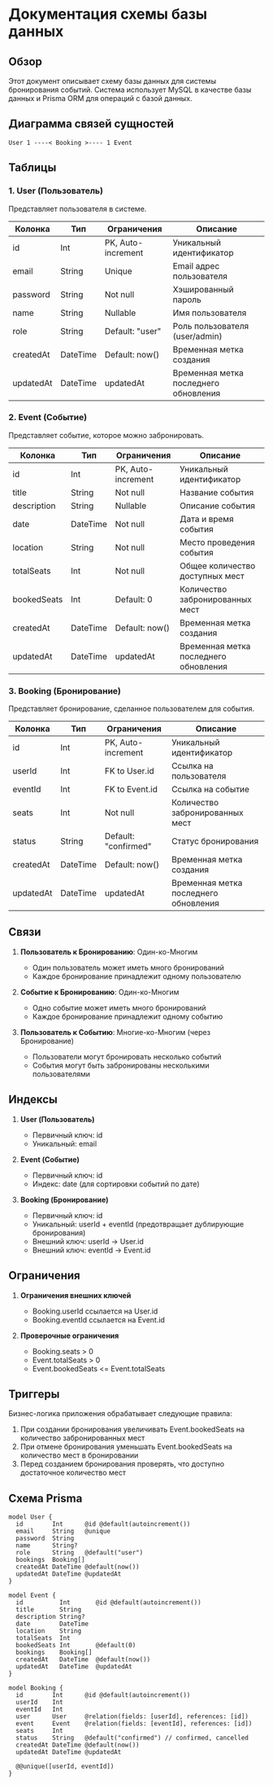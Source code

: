 # Документация схемы базы данных

## Обзор
Этот документ описывает схему базы данных для системы бронирования событий. Система использует MySQL в качестве базы данных и Prisma ORM для операций с базой данных.

## Диаграмма связей сущностей
```
User 1 ----< Booking >---- 1 Event
```

## Таблицы

### 1. User (Пользователь)
Представляет пользователя в системе.

| Колонка | Тип | Ограничения | Описание |
|--------|------|-------------|-------------|
| id | Int | PK, Auto-increment | Уникальный идентификатор |
| email | String | Unique | Email адрес пользователя |
| password | String | Not null | Хэшированный пароль |
| name | String | Nullable | Имя пользователя |
| role | String | Default: "user" | Роль пользователя (user/admin) |
| createdAt | DateTime | Default: now() | Временная метка создания |
| updatedAt | DateTime | updatedAt | Временная метка последнего обновления |

### 2. Event (Событие)
Представляет событие, которое можно забронировать.

| Колонка | Тип | Ограничения | Описание |
|--------|------|-------------|-------------|
| id | Int | PK, Auto-increment | Уникальный идентификатор |
| title | String | Not null | Название события |
| description | String | Nullable | Описание события |
| date | DateTime | Not null | Дата и время события |
| location | String | Not null | Место проведения события |
| totalSeats | Int | Not null | Общее количество доступных мест |
| bookedSeats | Int | Default: 0 | Количество забронированных мест |
| createdAt | DateTime | Default: now() | Временная метка создания |
| updatedAt | DateTime | updatedAt | Временная метка последнего обновления |

### 3. Booking (Бронирование)
Представляет бронирование, сделанное пользователем для события.

| Колонка | Тип | Ограничения | Описание |
|--------|------|-------------|-------------|
| id | Int | PK, Auto-increment | Уникальный идентификатор |
| userId | Int | FK to User.id | Ссылка на пользователя |
| eventId | Int | FK to Event.id | Ссылка на событие |
| seats | Int | Not null | Количество забронированных мест |
| status | String | Default: "confirmed" | Статус бронирования |
| createdAt | DateTime | Default: now() | Временная метка создания |
| updatedAt | DateTime | updatedAt | Временная метка последнего обновления |

## Связи

1. **Пользователь к Бронированию**: Один-ко-Многим
   - Один пользователь может иметь много бронирований
   - Каждое бронирование принадлежит одному пользователю

2. **Событие к Бронированию**: Один-ко-Многим
   - Одно событие может иметь много бронирований
   - Каждое бронирование принадлежит одному событию

3. **Пользователь к Событию**: Многие-ко-Многим (через Бронирование)
   - Пользователи могут бронировать несколько событий
   - События могут быть забронированы несколькими пользователями

## Индексы

1. **User (Пользователь)**
   - Первичный ключ: id
   - Уникальный: email

2. **Event (Событие)**
   - Первичный ключ: id
   - Индекс: date (для сортировки событий по дате)

3. **Booking (Бронирование)**
   - Первичный ключ: id
   - Уникальный: userId + eventId (предотвращает дублирующие бронирования)
   - Внешний ключ: userId → User.id
   - Внешний ключ: eventId → Event.id

## Ограничения

1. **Ограничения внешних ключей**
   - Booking.userId ссылается на User.id
   - Booking.eventId ссылается на Event.id

2. **Проверочные ограничения**
   - Booking.seats > 0
   - Event.totalSeats > 0
   - Event.bookedSeats <= Event.totalSeats

## Триггеры

Бизнес-логика приложения обрабатывает следующие правила:
1. При создании бронирования увеличивать Event.bookedSeats на количество забронированных мест
2. При отмене бронирования уменьшать Event.bookedSeats на количество мест в бронировании
3. Перед созданием бронирования проверять, что доступно достаточное количество мест

## Схема Prisma

```prisma
model User {
  id        Int      @id @default(autoincrement())
  email     String   @unique
  password  String
  name      String?
  role      String   @default("user")
  bookings  Booking[]
  createdAt DateTime @default(now())
  updatedAt DateTime @updatedAt
}

model Event {
  id          Int       @id @default(autoincrement())
  title       String
  description String?
  date        DateTime
  location    String
  totalSeats  Int
  bookedSeats Int       @default(0)
  bookings    Booking[]
  createdAt   DateTime  @default(now())
  updatedAt   DateTime  @updatedAt
}

model Booking {
  id        Int      @id @default(autoincrement())
  userId    Int
  eventId   Int
  user      User     @relation(fields: [userId], references: [id])
  event     Event    @relation(fields: [eventId], references: [id])
  seats     Int
  status    String   @default("confirmed") // confirmed, cancelled
  createdAt DateTime @default(now())
  updatedAt DateTime @updatedAt

  @@unique([userId, eventId])
}
```